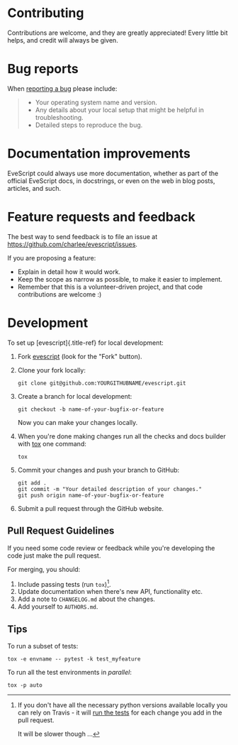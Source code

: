Contributing
================

Contributions are welcome, and they are greatly appreciated! Every
little bit helps, and credit will always be given.

# Bug reports

When [reporting a bug](https://github.com/charlee/evescript/issues)
please include:

> -   Your operating system name and version.
> -   Any details about your local setup that might be helpful in
>     troubleshooting.
> -   Detailed steps to reproduce the bug.

# Documentation improvements

EveScript could always use more documentation, whether as part of the
official EveScript docs, in docstrings, or even on the web in blog
posts, articles, and such.

# Feature requests and feedback

The best way to send feedback is to file an issue at
<https://github.com/charlee/evescript/issues>.

If you are proposing a feature:

-   Explain in detail how it would work.
-   Keep the scope as narrow as possible, to make it easier to
    implement.
-   Remember that this is a volunteer-driven project, and that code
    contributions are welcome :)

# Development

To set up [evescript]{.title-ref} for local development:

1.  Fork [evescript](https://github.com/charlee/evescript) (look for the
    \"Fork\" button).

2.  Clone your fork locally:

        git clone git@github.com:YOURGITHUBNAME/evescript.git

3.  Create a branch for local development:

        git checkout -b name-of-your-bugfix-or-feature

    Now you can make your changes locally.

4.  When you\'re done making changes run all the checks and docs builder
    with [tox](https://tox.readthedocs.io/en/latest/install.html) one
    command:

        tox

5.  Commit your changes and push your branch to GitHub:

        git add .
        git commit -m "Your detailed description of your changes."
        git push origin name-of-your-bugfix-or-feature

6.  Submit a pull request through the GitHub website.

## Pull Request Guidelines

If you need some code review or feedback while you\'re developing the
code just make the pull request.

For merging, you should:

1.  Include passing tests (run `tox`)[^1].
2.  Update documentation when there\'s new API, functionality etc.
3.  Add a note to `CHANGELOG.md` about the changes.
4.  Add yourself to `AUTHORS.md`.

## Tips

To run a subset of tests:

    tox -e envname -- pytest -k test_myfeature

To run all the test environments in *parallel*:

    tox -p auto

[^1]: If you don\'t have all the necessary python versions available
    locally you can rely on Travis - it will [run the
    tests](https://travis-ci.com/github/charlee/evescript/pull_requests)
    for each change you add in the pull request.

    It will be slower though \...
